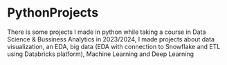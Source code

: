 # PythonProjects
There is some projects I made in python while taking a course in Data Science & Bussiness Analytics in 2023/2024, I made projects about data visualization, an EDA, big data (EDA with connection to Snowflake and ETL using Databricks platform), Machine Learning and Deep Learning

